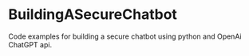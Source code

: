 # BuildingASecureChatbot
Code examples for building a secure chatbot using python and OpenAi ChatGPT api.
